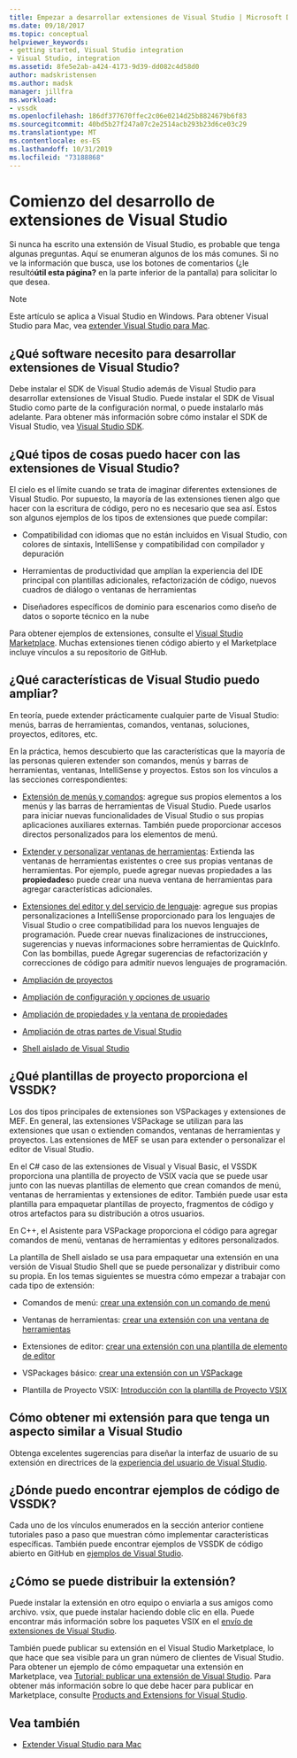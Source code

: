 ```yaml
---
title: Empezar a desarrollar extensiones de Visual Studio | Microsoft Docs
ms.date: 09/18/2017
ms.topic: conceptual
helpviewer_keywords:
- getting started, Visual Studio integration
- Visual Studio, integration
ms.assetid: 8fe5e2ab-a424-4173-9d39-dd082c4d58d0
author: madskristensen
ms.author: madsk
manager: jillfra
ms.workload:
- vssdk
ms.openlocfilehash: 186df377670ffec2c06e0214d25b8824679b6f83
ms.sourcegitcommit: 40bd5b27f247a07c2e2514acb293b23d6ce03c29
ms.translationtype: MT
ms.contentlocale: es-ES
ms.lasthandoff: 10/31/2019
ms.locfileid: "73188868"
---
```

# <a name="starting-to-develop-visual-studio-extensions"></a>Comienzo del desarrollo de extensiones de Visual Studio

Si nunca ha escrito una extensión de Visual Studio, es probable que tenga algunas preguntas. Aquí se enumeran algunos de los más comunes. Si no ve la información que busca, use los botones de comentarios (¿le resultó**útil esta página?** en la parte inferior de la pantalla) para solicitar lo que desea.

> [!NOTE]
> Este artículo se aplica a Visual Studio en Windows. Para obtener Visual Studio para Mac, vea [extender Visual Studio para Mac](/visualstudio/mac/extending-visual-studio-mac).

## <a name="what-software-do-i-need-to-develop-visual-studio-extensions"></a>¿Qué software necesito para desarrollar extensiones de Visual Studio?

Debe instalar el SDK de Visual Studio además de Visual Studio para desarrollar extensiones de Visual Studio. Puede instalar el SDK de Visual Studio como parte de la configuración normal, o puede instalarlo más adelante. Para obtener más información sobre cómo instalar el SDK de Visual Studio, vea [Visual Studio SDK](../extensibility/visual-studio-sdk.md).

## <a name="what-kinds-of-things-can-i-do-with-visual-studio-extensions"></a>¿Qué tipos de cosas puedo hacer con las extensiones de Visual Studio?

El cielo es el límite cuando se trata de imaginar diferentes extensiones de Visual Studio. Por supuesto, la mayoría de las extensiones tienen algo que hacer con la escritura de código, pero no es necesario que sea así. Estos son algunos ejemplos de los tipos de extensiones que puede compilar:

- Compatibilidad con idiomas que no están incluidos en Visual Studio, con colores de sintaxis, IntelliSense y compatibilidad con compilador y depuración

- Herramientas de productividad que amplían la experiencia del IDE principal con plantillas adicionales, refactorización de código, nuevos cuadros de diálogo o ventanas de herramientas

- Diseñadores específicos de dominio para escenarios como diseño de datos o soporte técnico en la nube

Para obtener ejemplos de extensiones, consulte el [Visual Studio Marketplace](https://marketplace.visualstudio.com/vs). Muchas extensiones tienen código abierto y el Marketplace incluye vínculos a su repositorio de GitHub.

## <a name="which-visual-studio-features-can-i-extend"></a>¿Qué características de Visual Studio puedo ampliar?

En teoría, puede extender prácticamente cualquier parte de Visual Studio: menús, barras de herramientas, comandos, ventanas, soluciones, proyectos, editores, etc.

En la práctica, hemos descubierto que las características que la mayoría de las personas quieren extender son comandos, menús y barras de herramientas, ventanas, IntelliSense y proyectos. Estos son los vínculos a las secciones correspondientes:

- [Extensión de menús y comandos](../extensibility/extending-menus-and-commands.md): agregue sus propios elementos a los menús y las barras de herramientas de Visual Studio. Puede usarlos para iniciar nuevas funcionalidades de Visual Studio o sus propias aplicaciones auxiliares externas. También puede proporcionar accesos directos personalizados para los elementos de menú.

- [Extender y personalizar ventanas de herramientas](../extensibility/extending-and-customizing-tool-windows.md): Extienda las ventanas de herramientas existentes o cree sus propias ventanas de herramientas. Por ejemplo, puede agregar nuevas propiedades a las **propiedades**o puede crear una nueva ventana de herramientas para agregar características adicionales.

- [Extensiones del editor y del servicio de lenguaje](../extensibility/editor-and-language-service-extensions.md): agregue sus propias personalizaciones a IntelliSense proporcionado para los lenguajes de Visual Studio o cree compatibilidad para los nuevos lenguajes de programación. Puede crear nuevas finalizaciones de instrucciones, sugerencias y nuevas informaciones sobre herramientas de QuickInfo. Con las bombillas, puede Agregar sugerencias de refactorización y correcciones de código para admitir nuevos lenguajes de programación.

- [Ampliación de proyectos](../extensibility/extending-projects.md)

- [Ampliación de configuración y opciones de usuario](../extensibility/extending-user-settings-and-options.md)

- [Ampliación de propiedades y la ventana de propiedades](../extensibility/extending-properties-and-the-property-window.md)

- [Ampliación de otras partes de Visual Studio](../extensibility/extending-other-parts-of-visual-studio.md)

- [Shell aislado de Visual Studio](https://visualstudio.microsoft.com/vs/older-downloads/isolated-shell/)

## <a name="BKMK_ProjectTemplate"></a>¿Qué plantillas de proyecto proporciona el VSSDK?
 Los dos tipos principales de extensiones son VSPackages y extensiones de MEF. En general, las extensiones VSPackage se utilizan para las extensiones que usan o extienden comandos, ventanas de herramientas y proyectos. Las extensiones de MEF se usan para extender o personalizar el editor de Visual Studio.

 En el C# caso de las extensiones de Visual y Visual Basic, el VSSDK proporciona una plantilla de proyecto de VSIX vacía que se puede usar junto con las nuevas plantillas de elemento que crean comandos de menú, ventanas de herramientas y extensiones de editor. También puede usar esta plantilla para empaquetar plantillas de proyecto, fragmentos de código y otros artefactos para su distribución a otros usuarios.

 En C++, el Asistente para VSPackage proporciona el código para agregar comandos de menú, ventanas de herramientas y editores personalizados.

 La plantilla de Shell aislado se usa para empaquetar una extensión en una versión de Visual Studio Shell que se puede personalizar y distribuir como su propia. En los temas siguientes se muestra cómo empezar a trabajar con cada tipo de extensión:

- Comandos de menú: [crear una extensión con un comando de menú](../extensibility/creating-an-extension-with-a-menu-command.md)

- Ventanas de herramientas: [crear una extensión con una ventana de herramientas](../extensibility/creating-an-extension-with-a-tool-window.md)

- Extensiones de editor: [crear una extensión con una plantilla de elemento de editor](../extensibility/creating-an-extension-with-an-editor-item-template.md)

- VSPackages básico: [crear una extensión con un VSPackage](../extensibility/creating-an-extension-with-a-vspackage.md)

- Plantilla de Proyecto VSIX: [Introducción con la plantilla de Proyecto VSIX](../extensibility/getting-started-with-the-vsix-project-template.md)

## <a name="how-do-i-get-my-extension-to-look-like-visual-studio"></a>Cómo obtener mi extensión para que tenga un aspecto similar a Visual Studio
 Obtenga excelentes sugerencias para diseñar la interfaz de usuario de su extensión en directrices de la [experiencia del usuario de Visual Studio](../extensibility/ux-guidelines/visual-studio-user-experience-guidelines.md).

## <a name="where-can-i-find-examples-of-vssdk-code"></a>¿Dónde puedo encontrar ejemplos de código de VSSDK?
 Cada uno de los vínculos enumerados en la sección anterior contiene tutoriales paso a paso que muestran cómo implementar características específicas. También puede encontrar ejemplos de VSSDK de código abierto en GitHub en [ejemplos de Visual Studio](https://github.com/Microsoft/VSSDK-Extensibility-Samples).

## <a name="how-can-i-distribute-my-extension"></a>¿Cómo se puede distribuir la extensión?
 Puede instalar la extensión en otro equipo o enviarla a sus amigos como archivo. vsix, que puede instalar haciendo doble clic en ella. Puede encontrar más información sobre los paquetes VSIX en el [envío de extensiones de Visual Studio](../extensibility/shipping-visual-studio-extensions.md).

 También puede publicar su extensión en el Visual Studio Marketplace, lo que hace que sea visible para un gran número de clientes de Visual Studio. Para obtener un ejemplo de cómo empaquetar una extensión en Marketplace, vea [Tutorial: publicar una extensión de Visual Studio](../extensibility/walkthrough-publishing-a-visual-studio-extension.md). Para obtener más información sobre lo que debe hacer para publicar en Marketplace, consulte [Products and Extensions for Visual Studio](/azure/devops/extend/overview?view=vsts).

## <a name="see-also"></a>Vea también

- [Extender Visual Studio para Mac](/visualstudio/mac/extending-visual-studio-mac)
